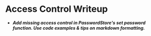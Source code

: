# Access Control Writeup
- ***Add missing access control in PasswordStore's set password function. Use code examples & tips on markdown formatting.***
